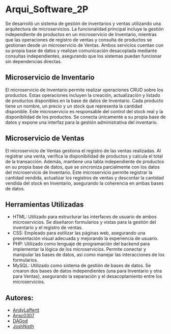 # Arqui_Software_2P

Se desarrolló un sistema de gestión de inventarios y ventas utilizando una arquitectura de microservicios. La funcionalidad principal incluye la gestión independiente de productos en un microservicio de Inventario, mientras que las operaciones de registro de ventas y consulta de productos se gestionan desde un microservicio de Ventas. Ambos servicios cuentan con su propia base de datos y realizan comunicación desacoplada mediante consultas independientes, asegurando que los sistemas puedan funcionar sin dependencias directas.

## Microservicio de Inventario
El microservicio de Inventario permite realizar operaciones CRUD sobre los productos. Estas operaciones incluyen la creación, actualización  y listado de productos disponibles en la base de datos de Inventario. Cada producto tiene un nombre, un precio y un stock que representa la cantidad disponible. Este microservicio es responsable del control del stock real y la disponibilidad de los productos. Se conecta únicamente a su propia base de datos y expone una interfaz para la gestión administrativa del inventario.

## Microservicio de Ventas
El microservicio de Ventas gestiona el registro de las ventas realizadas. Al registrar una venta, verifica la disponibilidad de productos y calcula el total de la transacción. Además, mantiene una tabla independiente de productos en su propia base de datos, que se sincroniza parcialmente con los datos del microservicio de Inventario. Este microservicio permite registrar la cantidad vendida, actualizar los registros de ventas y descontar la cantidad vendida del stock en Inventario, asegurando la coherencia en ambas bases de datos.

## Herramientas Utilizadas
- HTML: Utilizado para estructurar las interfaces de usuario de ambos microservicios. Se diseñaron formularios y vistas para la gestión del inventario y el registro de ventas.
- CSS: Empleado para estilizar las páginas web, asegurando una presentación visual adecuada y mejorando la experiencia de usuario.
- PHP: Utilizado como lenguaje de programación del backend para implementar la lógica de los microservicios. Permite conectar y manipular las bases de datos, así como manejar las interacciones de los formularios.
- MySQL: Utilizado como sistema de gestión de bases de datos. Se crearon dos bases de datos independientes (una para Inventario y otra para Ventas), asegurando la separación y el desacoplamiento entre los microservicios.

## Autores:
- [AndyLaffertt](https://github.com/AndyLaffertt)
- [Ansc0307](https://github.com/Ansc0307)
- [DAGod](https://github.com/inaDAGod)
- [JoshNisth](https://github.com/JoshNisth)


  
